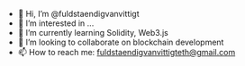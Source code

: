 - 👋 Hi, I’m @fuldstaendigvanvittigt
- 👀 I’m interested in ...
- 🌱 I’m currently learning Solidity, Web3.js
- 💞️ I’m looking to collaborate on blockchain development
- 📫 How to reach me: fuldstaendigvanvittigteth@gmail.com


<!---
fuldstaendigvanvittigt/fuldstaendigvanvittigt is a ✨ special ✨ repository because its `README.md` (this file) appears on your GitHub profile.
You can click the Preview link to take a look at your changes.
--->
